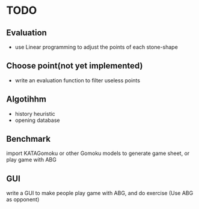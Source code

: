 # TODO

## Evaluation
- use Linear programming to adjust the points of each stone-shape

## Choose point(not yet implemented)
- write an evaluation function to filter useless points

## Algotihhm
- history heuristic
- opening database

## Benchmark
import KATAGomoku or other Gomoku models to generate game sheet, or play game with ABG

## GUI
write a GUI to make people play game with ABG, and do exercise (Use ABG as opponent)
